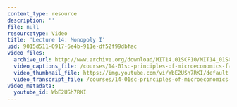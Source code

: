 ```yaml
---
content_type: resource
description: ''
file: null
resourcetype: Video
title: 'Lecture 14: Monopoly I'
uid: 9015d511-0917-6e4b-911e-df52f99dbfac
video_files:
  archive_url: http://www.archive.org/download/MIT14.01SCF10/MIT14_01SCF10_lec14_300k.mp4
  video_captions_file: /courses/14-01sc-principles-of-microeconomics-fall-2011/af2cb69679b9502cbb813eb2ca6a8939_WbE2USh7RKI.vtt
  video_thumbnail_file: https://img.youtube.com/vi/WbE2USh7RKI/default.jpg
  video_transcript_file: /courses/14-01sc-principles-of-microeconomics-fall-2011/51d974414dd5f65d2f5d389889c66bcd_WbE2USh7RKI.pdf
video_metadata:
  youtube_id: WbE2USh7RKI
---
```


